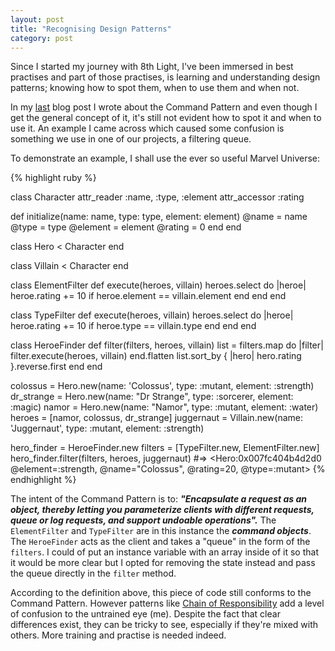 ```yaml
---
layout: post
title: "Recognising Design Patterns"
category: post
---
```


Since I started my journey with 8th Light, I've been immersed in best
practises and part of those practises, is learning and understanding
design patterns; knowing how to spot them, when to use them and when
not.

In my [last](http://maikon.github.io/2014/08/18/command-pattern.html)
blog post I wrote about the Command Pattern and even though I get the
general concept of it, it's still not evident how to spot it and when to
use it. An example I came across which caused some confusion is
something we use in one of our projects, a filtering queue.

To demonstrate an example, I shall use the ever so useful Marvel
Universe:

{% highlight ruby %}

class Character
  attr_reader :name, :type, :element
  attr_accessor :rating
  
  def initialize(name: name, type: type, element: element)
    @name = name
    @type = type
    @element = element
    @rating = 0
  end
end


class Hero < Character
end

class Villain < Character
end

class ElementFilter
  def execute(heroes, villain)
    heroes.select do |heroe|
      heroe.rating += 10 if heroe.element == villain.element
    end
  end
end

class TypeFilter
  def execute(heroes, villain)
    heroes.select do |heroe|
      heroe.rating += 10 if heroe.type == villain.type
    end
  end
end

class HeroeFinder
  def filter(filters, heroes, villain)
    list = filters.map do |filter|
      filter.execute(heroes, villain)
    end.flatten
    list.sort_by { |hero| hero.rating }.reverse.first
  end
end

colossus = Hero.new(name: 'Colossus', type: :mutant, element: :strength)
dr_strange = Hero.new(name: "Dr Strange", type: :sorcerer, element: :magic)
namor = Hero.new(name: "Namor", type: :mutant, element: :water)
heroes = [namor, colossus, dr_strange]
juggernaut = Villain.new(name: 'Juggernaut', type: :mutant, element: :strength)

hero_finder = HeroeFinder.new
filters = [TypeFilter.new, ElementFilter.new]
hero_finder.filter(filters, heroes, juggernaut)
#=> <Hero:0x007fc404b4d2d0 @element=:strength, @name="Colossus", @rating=20, @type=:mutant>
{% endhighlight %}

The intent of the Command Pattern is to: ***"Encapsulate a request as an object, thereby letting you parameterize clients with different requests, queue or log requests, and support undoable operations".*** The `ElementFilter` and `TypeFilter` are in this instance the ***command objects***.  The `HeroeFinder` acts as the client and takes a "queue" in the form of the `filters`. I could of put an instance variable with an array inside of it so that it would be more clear but I opted for removing the state instead and pass the queue directly in the `filter` method. 

According to the definition above, this piece of code still conforms to the Command Pattern.  However patterns like [Chain of Responsibility](https://en.wikipedia.org/wiki/Chain-of-responsibility_pattern) add a level of confusion to the untrained eye (me). Despite the fact that clear differences exist, they can be tricky to see, especially if they're mixed with others. More training and practise is needed indeed.
